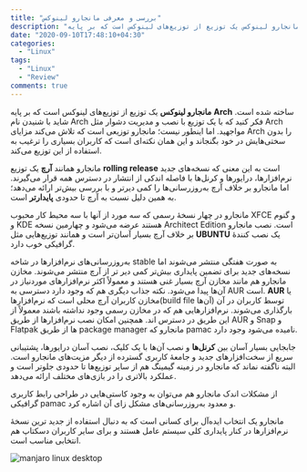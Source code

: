 ```yaml
---
title: "بررسی و معرفی مانجارو لینوکس"
description: "مانجارو لینوکس یک توزیع از توزیع‌های لینوکس است که بر پایه Arch ساخته شده. شاید با شنیدن نام Arch فکر کنید که با یک توزیع با نصب و مدیریت دشوار مثل Arch مواجهید. اما اینطور نیست؛ مانجارو توزیعی است که تلاش می‌کند مزایای Arch را بدون سختی‌هایش در خود بگنجاند."
date: "2020-09-10T17:48:10+04:30"
categories:
  - "Linux"
tags:
  - "Linux"
  - "Review"
comments: true
---
```

**مانجارو لینوکس** یک توزیع از توزیع‌های لینوکس است که بر پایه **Arch** ساخته شده است. شاید با شنیدن نام Arch فکر کنید که با یک توزیع با نصب و مدیریت دشوار مثل Arch مواجهید. اما اینطور نیست؛ مانجارو توزیعی است که تلاش می‌کند مزایای Arch را بدون سختی‌هایش در خود بگنجاند و این همان نکته‌ای است که کاربران بسیاری را ترغیب به استفاده از این توزیع می‌کند.

مانجارو همانند **آرچ** یک توزیع **rolling release** است به این معنی که نسخه‌های جدید نرم‌افزار‌ها، درایور‌ها و کرنل‌ها با فاصله اندکی از انتشار در دسترس همه قرار می‌گیرند. اما مانجارو بر خلاف آرچ به‌روزرسانی‌ها را کمی دیر‌تر و با بررسی بیش‌تر ارائه می‌دهد؛ به همین دلیل نسبت به آرچ تا حدودی **پایدار‌تر** است.

مانجارو در چهار نسخهٔ رسمی که سه مورد از آنها با سه محیط کار محبوب XFCE و گنوم و KDE هستند عرضه می‌شود و چهارمین نسخه Architect Edition است. نصب مانجارو بر خلاف آرچ بسیار آسان‌تر است و همانند توزیع‌هایی مثل **UBUNTU** یک نصب کنندهٔ گرافیکی خوب دارد.

به‌روزرسانی‌های نرم‌افزار‌ها در شاخه stable به صورت هفتگی منتشر می‌شوند اما نسخه‌های جدید برای تضمین پایداری بیش‌تر کمی دیر تر از آرچ منتشر می‌شوند. مخازن مانجارو هم مانند مخازن آرچ بسیار غنی هستند و معمولاً اکثر نرم‌افزار‌های موردنیاز در آن‌ها پیدا می‌شود. نکته جذاب دیگری هم که وجود دارد دسترسی به AUR است. **AUR** یا مخازن کاربران آرچ محلی است که نرم‌افزار‌ها‌(build file آن‌ها) توسط کاربران در آن بارگذاری می‌شوند. نرم‌افزار‌هایی هم که در مخازن رسمی وجود نداشته باشند معمولاً از این طریق در دسترس اند. همچنین امکان نصب نرم‌افزار‌ها از طریق AUR و Snap و Flatpak ها از طریق package manager مانجارو که pamac نامیده می‌شود وجود دارد.

جابجایی بسیار آسان بین **کرنل‌ها** و نصب آن‌ها با یک کلیک، نصب آسان درایور‌ها، پشتیبانی سریع از سخت‌افزار‌های جدید و جامعهٔ کاربری گسترده از دیگر مزیت‌‌های مانجارو است.
البته ناگفته نماند که مانجارو در زمینه گیمینگ هم از سایر توزیع‌ها تا حدودی جلوتر است و عملکرد بالاتری را در بازی‌های مختلف ارائه می‌دهد.

از مشکلات اندک مانجارو هم می‌توان به وجود کاستی‌هایی در طراحی رابط کاربری گرافیکی pamac و معدود به‌روزرسانی‌های مشکل زای آن اشاره کرد.

مانجارو یک انتخاب ایده‌آل برای کسانی است که به دنبال استفاده از جدید ترین نسخهٔ نرم‌افزار‌ها در کنار پایداری کلی سیستم عامل هستند و برای سایر کاربران دسکتاپ هم انتخابی مناسب است.

<img src="/img/manjaro-linux-review.png" alt="manjaro linux desktop"><br>

